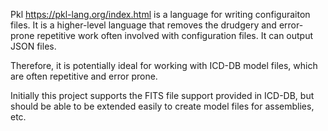 Pkl https://pkl-lang.org/index.html is a language for writing configuraiton files. 
It is a higher-level language that removes the drudgery and error-prone repetitive work often involved with configuration files.
It can output JSON files.

Therefore, it is potentially ideal for working with ICD-DB model files, which are often repetitive and error prone.

Initially this project supports the FITS file support provided in ICD-DB, but should be able to be extended easily to create
model files for assemblies, etc.
